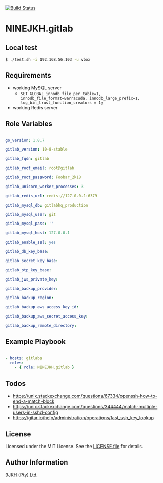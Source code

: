 [![Build Status](https://travis-ci.org/NINEJKH/ansible-role-gitlab.svg?branch=master)](https://travis-ci.org/NINEJKH/ansible-role-gitlab)

# NINEJKH.gitlab

## Local test

```bash
$ ./test.sh -i 192.168.56.103 -u vbox
```

## Requirements

* working MySQL server
  * `SET GLOBAL innodb_file_per_table=1, innodb_file_format=Barracuda, innodb_large_prefix=1, log_bin_trust_function_creators = 1;`
* working Redis server

## Role Variables

```yaml

go_version: 1.8.7

gitlab_version: 10-8-stable

gitlab_fqdn: gitlab

gitlab_root_email: root@gitlab

gitlab_root_password: Foobar_2k18

gitlab_unicorn_worker_processes: 3

gitlab_redis_url: redis://127.0.0.1:6379

gitlab_mysql_db: gitlabhq_production

gitlab_mysql_user: git

gitlab_mysql_pass: ''

gitlab_mysql_host: 127.0.0.1

gitlab_enable_ssl: yes

gitlab_db_key_base:

gitlab_secret_key_base:

gitlab_otp_key_base:

gitlab_jws_private_key:

gitlab_backup_provider:

gitlab_backup_region:

gitlab_backup_aws_access_key_id:

gitlab_backup_aws_secret_access_key:

gitlab_backup_remote_directory:

```

## Example Playbook

```yaml

- hosts: gitlabs
  roles:
    - { role: NINEJKH.gitlab }
```

## Todos

* https://unix.stackexchange.com/questions/67334/openssh-how-to-end-a-match-block
* https://unix.stackexchange.com/questions/344444/match-multiple-users-in-sshd-config
* https://gitar.io/help/administration/operations/fast_ssh_key_lookup

## License

Licensed under the MIT License. See the [LICENSE file](LICENSE) for details.

## Author Information

[9JKH (Pty) Ltd.](https://9jkh.co.za)
